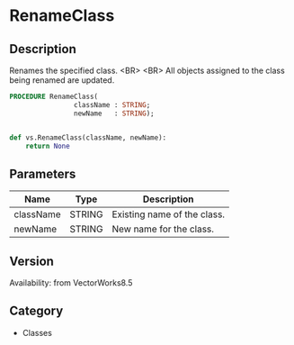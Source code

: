 # RenameClass

## Description
Renames the specified class. &lt;BR&gt;
&lt;BR&gt;
All objects assigned to the class being renamed are updated.

```pascal
PROCEDURE RenameClass(
				className : STRING;
				newName   : STRING);
```

```python

def vs.RenameClass(className, newName):
    return None
```

## Parameters
|Name|Type|Description|
|---|---|---|
|className|STRING|Existing name of the class.|
|newName|STRING|New name for the class.|

## Version
Availability: from VectorWorks8.5
## Category
* Classes

